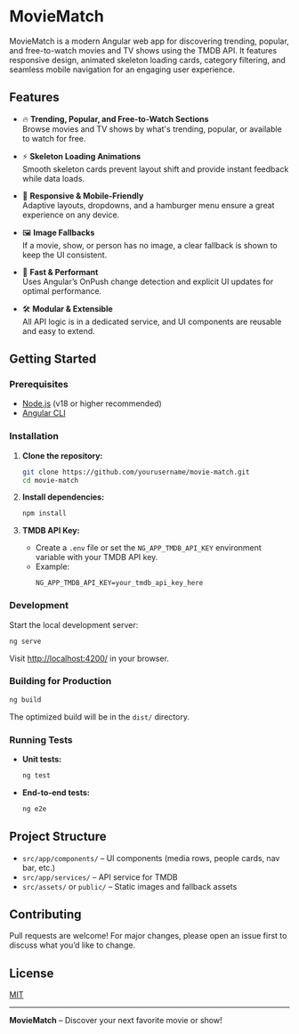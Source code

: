 # MovieMatch

MovieMatch is a modern Angular web app for discovering trending, popular, and free-to-watch movies and TV shows using the TMDB API. It features responsive design, animated skeleton loading cards, category filtering, and seamless mobile navigation for an engaging user experience.

## Features

- 🔥 **Trending, Popular, and Free-to-Watch Sections**  
  Browse movies and TV shows by what's trending, popular, or available to watch for free.

- ⚡ **Skeleton Loading Animations**  
  Smooth skeleton cards prevent layout shift and provide instant feedback while data loads.

- 📱 **Responsive & Mobile-Friendly**  
  Adaptive layouts, dropdowns, and a hamburger menu ensure a great experience on any device.

- 🖼️ **Image Fallbacks**  
  If a movie, show, or person has no image, a clear fallback is shown to keep the UI consistent.

- 🚀 **Fast & Performant**  
  Uses Angular’s OnPush change detection and explicit UI updates for optimal performance.

- 🛠️ **Modular & Extensible**  
  All API logic is in a dedicated service, and UI components are reusable and easy to extend.

## Getting Started

### Prerequisites

- [Node.js](https://nodejs.org/) (v18 or higher recommended)
- [Angular CLI](https://angular.dev/tools/cli)

### Installation

1. **Clone the repository:**

   ```bash
   git clone https://github.com/yourusername/movie-match.git
   cd movie-match
   ```

2. **Install dependencies:**

   ```bash
   npm install
   ```

3. **TMDB API Key:**
   - Create a `.env` file or set the `NG_APP_TMDB_API_KEY` environment variable with your TMDB API key.
   - Example:
     ```
     NG_APP_TMDB_API_KEY=your_tmdb_api_key_here
     ```

### Development

Start the local development server:

```bash
ng serve
```

Visit [http://localhost:4200/](http://localhost:4200/) in your browser.

### Building for Production

```bash
ng build
```

The optimized build will be in the `dist/` directory.

### Running Tests

- **Unit tests:**
  ```bash
  ng test
  ```
- **End-to-end tests:**
  ```bash
  ng e2e
  ```

## Project Structure

- `src/app/components/` – UI components (media rows, people cards, nav bar, etc.)
- `src/app/services/` – API service for TMDB
- `src/assets/` or `public/` – Static images and fallback assets

## Contributing

Pull requests are welcome! For major changes, please open an issue first to discuss what you’d like to change.

## License

[MIT](LICENSE)

---

**MovieMatch** – Discover your next favorite movie or show!
